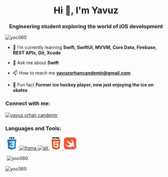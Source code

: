 <h1 align="center">Hi 👋, I'm Yavuz</h1>
<h3 align="center">Engineering student exploring the world of iOS development</h3>

<p align="left"> <img src="https://komarev.com/ghpvc/?username=yoc060&label=Profile%20views&color=0e75b6&style=flat" alt="yoc060" /> </p>

- 🔭 I’m currently learning **Swift, SwiftUI, MVVM, Core Data, Firebase, REST APIs, Git, Xcode**

- 💬 Ask me about **Swift**

- 📫 How to reach me **yavuzorhancandemir@gmail.com**

- 🏒 Fun fact **Former ice hockey player, now just enjoying the ice on skates**

<h3 align="left">Connect with me:</h3>
<p align="left">
<a href="https://linkedin.com/in/yavuz orhan candemir" target="blank"><img align="center" src="https://raw.githubusercontent.com/rahuldkjain/github-profile-readme-generator/master/src/images/icons/Social/linked-in-alt.svg" alt="yavuz orhan candemir" height="30" width="40" /></a>
</p>

<h3 align="left">Languages and Tools:</h3>
<p align="left"> <a href="https://www.w3schools.com/css/" target="_blank" rel="noreferrer"> <img src="https://raw.githubusercontent.com/devicons/devicon/master/icons/css3/css3-original-wordmark.svg" alt="css3" width="40" height="40"/> </a> <a href="https://www.figma.com/" target="_blank" rel="noreferrer"> <img src="https://www.vectorlogo.zone/logos/figma/figma-icon.svg" alt="figma" width="40" height="40"/> </a> <a href="https://git-scm.com/" target="_blank" rel="noreferrer"> <img src="https://www.vectorlogo.zone/logos/git-scm/git-scm-icon.svg" alt="git" width="40" height="40"/> </a> <a href="https://www.w3.org/html/" target="_blank" rel="noreferrer"> <img src="https://raw.githubusercontent.com/devicons/devicon/master/icons/html5/html5-original-wordmark.svg" alt="html5" width="40" height="40"/> </a> <a href="https://developer.apple.com/swift/" target="_blank" rel="noreferrer"> <img src="https://raw.githubusercontent.com/devicons/devicon/master/icons/swift/swift-original.svg" alt="swift" width="40" height="40"/> </a> </p>

<p>&nbsp;<img align="center" src="https://github-readme-stats.vercel.app/api?username=yoc060&show_icons=true&locale=en" alt="yoc060" /></p>

<p><img align="center" src="https://github-readme-streak-stats.herokuapp.com/?user=yoc060&" alt="yoc060" /></p>
